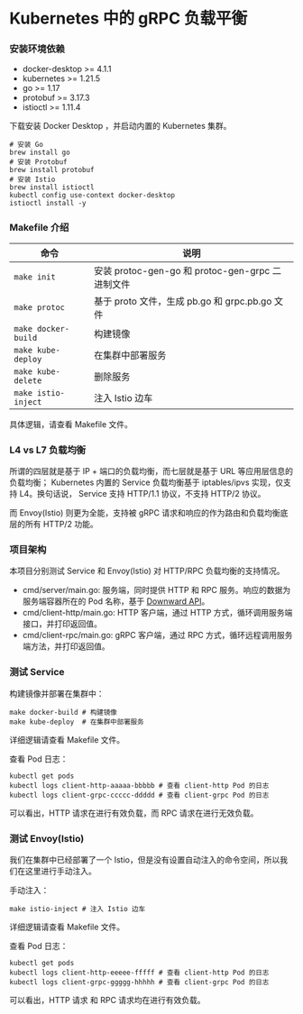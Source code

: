 # Kubernetes 中的 gRPC 负载平衡

### 安装环境依赖

* docker-desktop >= 4.1.1
* kubernetes >= 1.21.5
* go >= 1.17
* protobuf >= 3.17.3
* istioctl >= 1.11.4

下载安装 Docker Desktop ，并启动内置的 Kubernetes 集群。

```shell
# 安装 Go
brew install go
# 安装 Protobuf
brew install protobuf
# 安装 Istio
brew install istioctl
kubectl config use-context docker-desktop
istioctl install -y
```

### Makefile 介绍

|  命令   | 说明  |
|  ----  | ----  |
| `make init`  | 安装 protoc-gen-go 和 protoc-gen-grpc 二进制文件 |
| `make protoc`  | 基于 proto 文件，生成 pb.go 和 grpc.pb.go 文件 |
| `make docker-build`  | 构建镜像 |
| `make kube-deploy` | 在集群中部署服务 |
| `make kube-delete` | 删除服务 |
| `make istio-inject` | 注入 Istio 边车 |

具体逻辑，请查看 Makefile 文件。


### L4 vs L7 负载均衡

所谓的四层就是基于 IP + 端口的负载均衡，而七层就是基于 URL 等应用层信息的负载均衡； Kubernetes 内置的 Service 负载均衡基于 iptables/ipvs 实现，仅支持 L4。换句话说， Service 支持 HTTP/1.1 协议，不支持 HTTP/2 协议。 

而 Envoy(Istio) 则更为全能，支持被 gRPC 请求和响应的作为路由和负载均衡底层的所有 HTTP/2 功能。

### 项目架构

本项目分别测试 Service 和 Envoy(Istio) 对 HTTP/RPC 负载均衡的支持情况。

* cmd/server/main.go: 服务端，同时提供 HTTP 和 RPC 服务。响应的数据为服务端容器所在的 Pod 名称，基于 [Downward API](https://kubernetes.io/zh/docs/tasks/inject-data-application/environment-variable-expose-pod-information/)。
* cmd/client-http/main.go: HTTP 客户端，通过 HTTP 方式，循环调用服务端接口，并打印返回值。
* cmd/client-rpc/main.go: gRPC 客户端，通过 RPC 方式，循环远程调用服务端方法，并打印返回值。

### 测试 Service

构建镜像并部署在集群中：

```shell
make docker-build # 构建镜像
make kube-deploy  # 在集群中部署服务
```

详细逻辑请查看 Makefile 文件。

查看 Pod 日志：

```shell
kubectl get pods
kubectl logs client-http-aaaaa-bbbbb # 查看 client-http Pod 的日志
kubectl logs client-grpc-ccccc-ddddd # 查看 client-grpc Pod 的日志
```

可以看出，HTTP 请求在进行有效负载，而 RPC 请求在进行无效负载。

### 测试 Envoy(Istio)

我们在集群中已经部署了一个 Istio，但是没有设置自动注入的命令空间，所以我们在这里进行手动注入。

手动注入：

```shell
make istio-inject # 注入 Istio 边车
```

详细逻辑请查看 Makefile 文件。

查看 Pod 日志：

```shell
kubectl get pods
kubectl logs client-http-eeeee-fffff # 查看 client-http Pod 的日志
kubectl logs client-grpc-ggggg-hhhhh # 查看 client-grpc Pod 的日志
```

可以看出，HTTP 请求 和 RPC 请求均在进行有效负载。

